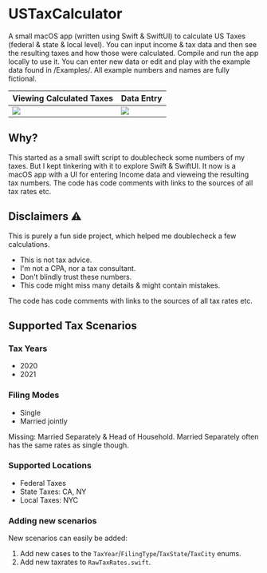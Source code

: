 # USTaxCalculator

A small macOS app (written using Swift & SwiftUI) to calculate US Taxes (federal & state & local level).
You can input income & tax data and then see the resulting taxes and how those were calculated. Compile and run the app locally to use it. You can enter new data or edit and play with the example data found in /Examples/. All example numbers and names are fully fictional.

| Viewing Calculated Taxes | Data Entry |
| ------------- | ------------- |
| ![](https://user-images.githubusercontent.com/807039/168810229-2309ac70-8f3c-44c0-87c0-1e93a717914e.png) | ![](https://user-images.githubusercontent.com/807039/168810242-45bbdade-94e4-49c8-b819-9a65b37e3a21.png) |

## Why?

This started as a small swift script to doublecheck some numbers of my taxes. But I kept tinkering with it to explore Swift & SwiftUI. It now is a macOS app with a UI for entering Income data and vieweing the resulting tax numbers. The code has code comments with links to the sources of all tax rates etc.

## Disclaimers ⚠️ 

This is purely a fun side project, which helped me doublecheck a few calculations.

- This is not tax advice.
- I'm not a CPA, nor a tax consultant.
- Don't blindly trust these numbers.
- This code might miss many details & might contain mistakes.

The code has code comments with links to the sources of all tax rates etc.

## Supported Tax Scenarios

### Tax Years

- 2020
- 2021

### Filing Modes

- Single
- Married jointly

Missing: Married Separately & Head of Household. Married Separately often has the same rates as single though.

### Supported Locations

- Federal Taxes
- State Taxes: CA, NY
- Local Taxes: NYC

### Adding new scenarios

New scenarios can easily be added:

1) Add new cases to the `TaxYear`/`FilingType`/`TaxState`/`TaxCity` enums.
2) Add new taxrates to `RawTaxRates.swift`.
